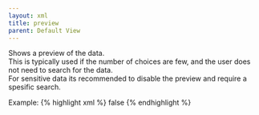 ```yaml
---
layout: xml
title: preview
parent: Default View
---
```

Shows a preview of the data.\
This is typically used if the number of choices are few, and the user does not need to search for the data.\
For sensitive data its recommended to disable the preview and require a spesific search.

Example:
{% highlight xml %}
    <table>
        <preview>false</preview>
{% endhighlight %}

